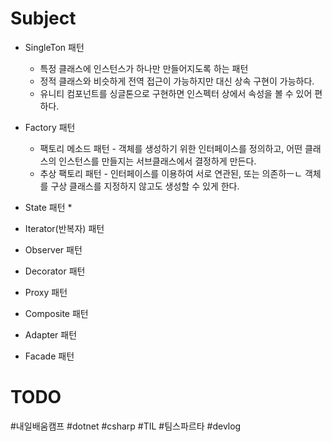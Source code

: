 # Subject 


* SingleTon 패턴
	* 특정 클래스에 인스턴스가 하나만 만들어지도록 하는 패턴
	* 정적 클래스와 비슷하게 전역 접근이 가능하지만 대신 상속 구현이 가능하다.
	* 유니티 컴포넌트를 싱글톤으로 구현하면 인스펙터 상에서 속성을 볼 수 있어 편하다.

* Factory 패턴
	* 팩토리 메소드 패턴 - 객체를 생성하기 위한 인터페이스를 정의하고, 어떤 클래스의 인스턴스를 만들지는 서브클래스에서 결정하게 만든다.
	* 추상 팩토리 패턴 - 인터페이스를 이용하여 서로 연관된, 또는 의존하ㅡㄴ 객체를 구상 클래스를 지정하지 않고도 생성할 수 있게 한다.

* State 패턴
	* 
* Iterator(반복자) 패턴
* Observer 패턴
* Decorator 패턴
* Proxy 패턴
* Composite 패턴
* Adapter 패턴
* Facade 패턴
# TODO


#내일배움캠프 #dotnet #csharp #TIL #팀스파르타 #devlog